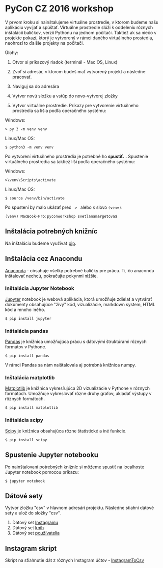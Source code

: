 PyCon CZ 2016 workshop
=======================


V prvom kroku si nainštalujeme virtuálne prostredie, v ktorom budeme našu aplikáciu vyvíjať a spúštať. Virtuálne prostredie slúži k oddeleniu rôznych inštalácií balíčkov, verzií Pythonu na jednom počítači. Taktiež ak sa niečo v projekte pokazí, ktorý je vytvorený v rámci daného virtuálneho prostedia, neohrozí to ďalšie projekty na počítači.

Úlohy:

1. Otvor si príkazový riadok (terminál - Mac OS, Linux)

2. Zvoľ si adresár, v ktorom budeš mať vytvorený projekt a následne pracovať.

3. Naviguj sa do adresára

4. Vytvor novú složku a vstúp do novo-vytvorej zložky

5. Vytvor virtuálne prostredie. Príkazy pre vytvorenie virtuálneho prostredia sa líšia podľa operačného systému:

Windows:

<pre><code>> py 3 -m venv venv </code></pre>

Linux/Mac OS:

<pre><code>$ python3 -m venv venv </code></pre>

Po vytvorení virtuálneho prostredia je potrebné ho **spustiť.** . Spustenie virtuálneho prostredia sa taktiež líši podľa operačného systému:

Windows:

<pre><code>>\venv\Scripts\activate</code></pre>

Linux/Mac OS:

<pre><code>$ source /venv/bin/activate </code></pre>

Po spustení by malo ukázať pred <code> > </code> alebo <code>$</code> slovo <code>(venv)</code>.

<pre><code>(venv) MacBook-Pro:pyconworkshop svetlanamargetova$ </code></pre>

## Inštalácia potrebných knižníc

Na inštaláciu budeme využívať [pip](https://pypi.python.org/pypi/pip). 

## Inštalácia cez Anacondu
[Anaconda](https://www.continuum.io/downloads) - obsahuje všetky potrebné balíčky pre prácu. Tí, čo anacondu inštalovať nechcú, pokračujte pokynmi nižšie.

### Inštalácia Jupyter Notebook

[Jupyter](http://jupyter.org/) notebook je webová aplikácia, ktorá umožňuje zdielať a vytvárať dokumenty obsahujúce "živý" kód, vizualizácie, markdown system, HTML kód a mnoho iného.

<pre><code>$ pip install jupyter </code></pre>

### Inštalácia pandas

[Pandas](http://pandas.pydata.org/) je knižnica umožňujúca prácu s dátovými štruktúrami rôznych formátov v Pythone.

<pre><code>$ pip install pandas</code></pre>

V rámci Pandas sa nám naištalovala aj potrebná knižnica numpy. 

### Inštalácia matplotlib

[Matplotlib](http://matplotlib.org/) je knižnica vykresľujúca 2D vizualizácie v Pythone v rôznych formátoch. Umožňuje vykreslovať rôzne druhy grafov, ukladať výstupy v rôznych formátoch.

<pre><code>$ pip install matplotlib</code></pre>

### Inštalácia scipy

[Scipy](https://www.scipy.org/) je knižnica obsahujúca rôzne štatistické a iné funkcie.

<pre><code>$ pip install scipy</code></pre>

## Spustenie Jupyter notebooku

Po nainštalovaní potrebných knižníc si môžeme spustiť na localhoste Jupyter notebook pomocou príkazu:

<pre><code>$ jupyter notebook</code></pre>


Dátové sety
--------------
Vytvor zložku "csv" v hlavnom adresári projektu. Následne stiahni dátové sety a ulož do složky "csv".

1. Dátový set [Instagramu](https://www.dropbox.com/s/otpw5i51y7ugr95/martinus_sk.csv?dl=0)
2. Dátový set [kníh](https://www.dropbox.com/s/evqcgmdh6xzyemj/martinus_db.csv?dl=0)
3. Dátový set [používatelia](https://www.dropbox.com/s/l07zudw93wzkiq9/users.csv?dl=0)


Instagram skript
--------------------
Skript na sťiahnutie dát z rôznych Instagram účtov - [InstagramToCsv](https://github.com/SvetlanaM/InstagramToCsv)

